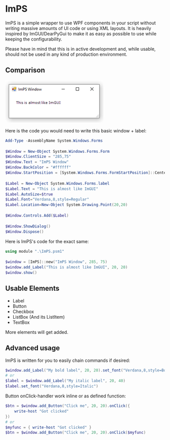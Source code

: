 # ImPS
ImPS is a simple wrapper to use WPF components in your script without writing massive amounts of UI code or using XML layouts. It is heavily inspired by ImGUI/DearPyGui to make it as easy as possible to use while keeping the configurability.

Please have in mind that this is in active development and, while usable, should not be used in any kind of production environment.

## Comparison
![ImPS Window](https://raw.githubusercontent.com/Slluxx/ImPS/main/ImPS.png)

Here is the code you would need to write this basic window + label:
```powershell
Add-Type -AssemblyName System.Windows.Forms

$Window = New-Object System.Windows.Forms.Form
$Window.ClientSize = "285,75"
$Window.Text = "ImPS Window"
$Window.BackColor = "#ffffff"
$Window.StartPosition = [System.Windows.Forms.FormStartPosition]::CenterScreen

$Label = New-Object System.Windows.Forms.label
$Label.Text = "This is almost like ImGUI"
$Label.AutoSize=$true
$Label.Font="Verdana,8,style=Regular"
$Label.Location=New-Object System.Drawing.Point(20,20)

$Window.Controls.Add($Label)

$Window.ShowDialog()
$Window.Dispose()
```

Here is ImPS's code for the exact same:
```powershell
using module ".\ImPS.psm1"

$window = [ImPS]::new("ImPS Window", 285, 75)
$window.add_Label("This is almost like ImGUI", 20, 20)
$window.show()
```

## Usable Elements

- Label
- Button
- Checkbox
- ListBox (And its ListItem)
- TextBox

More elements will get added.

## Advanced usage

ImPS is written for you to easily chain commands if desired:

```powershell
$window.add_Label("My bold label", 20, 20).set_font("Verdana,8,style=Bold")
# or
$label = $window.add_Label("My italic label", 20, 40)
$label.set_font("Verdana,8,style=Italic")
```

Button onClick-handler work inline or as defined function:

```powershell
$btn = $window.add_Button("Click me", 20, 20).onClick({
    write-host "Got clicked"
})
# or
$myfunc = { write-host "Got clicked" }
$btn = $window.add_Button("Click me", 20, 20).onClick($myfunc)
```